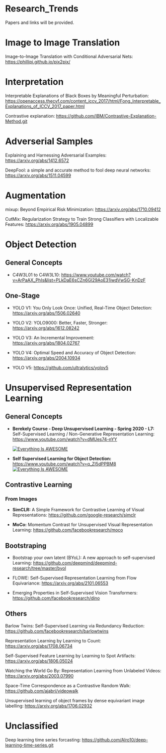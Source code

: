 # Research_Trends
Papers and links will be provided. 

# Image to Image Translation
Image-to-Image Translation with Conditional Adversarial Nets: https://phillipi.github.io/pix2pix/

# Interpretation

Interpretable Explanations of Black Boxes by Meaningful Perturbation: https://openaccess.thecvf.com/content_iccv_2017/html/Fong_Interpretable_Explanations_of_ICCV_2017_paper.html

Contrastive explanation:
https://github.com/IBM/Contrastive-Explanation-Method.git

# Adverserial Samples

Explaining and Harnessing Adversarial Examples: https://arxiv.org/abs/1412.6572

DeepFool: a simple and accurate method to fool deep neural networks: https://arxiv.org/abs/1511.04599

# Augmentation

mixup: Beyond Empirical Risk Minimization: https://arxiv.org/abs/1710.09412

CutMix: Regularization Strategy to Train Strong Classifiers with Localizable Features: https://arxiv.org/abs/1905.04899

# Object Detection

## General Concepts

* C4W3L01 to C4W3L10: https://www.youtube.com/watch?v=ArPaAX_PhIs&list=PLkDaE6sCZn6Gl29AoE31iwdVwSG-KnDzF

## One-Stage

* YOLO V1: You Only Look Once: Unified, Real-Time Object Detection: https://arxiv.org/abs/1506.02640

* YOLO V2: YOLO9000: Better, Faster, Stronger: https://arxiv.org/abs/1612.08242

* YOLO V3: An Incremental Improvement: https://arxiv.org/abs/1804.02767

* YOLO V4: Optimal Speed and Accuracy of Object Detection: https://arxiv.org/abs/2004.10934

* YOLO V5: https://github.com/ultralytics/yolov5

# Unsupervised Representation Learning

## General Concepts

* **Berekely Course - Deep Unsupervised Learning - Spring 2020 - L7:** Self-Supervised Learning / Non-Generative Representation Learning: https://www.youtube.com/watch?v=dMUes74-nYY

  [![Everything Is AWESOME](https://yt-embed.herokuapp.com/embed?v=dMUes74-nYY)](https://www.youtube.com/watch?v=dMUes74-nYY "Self-Supervised Learning / Non-Generative Representation Learning")

* **Self Supervised Learning for Object Detection:** https://www.youtube.com/watch?v=q_ZI5dPPBM8
  [![Everything Is AWESOME](https://yt-embed.herokuapp.com/embed?v=q_ZI5dPPBM8)](https://www.youtube.com/watch?v=q_ZI5dPPBM8 "SSelf Supervised Learning for Object Detection")

## Contrastive Learning

### From Images

* **SimCLR:** A Simple Framework for Contrastive Learning of Visual Representations: https://github.com/google-research/simclr

* **MoCo:** Momentum Contrast for Unsupervised Visual Representation Learning: https://github.com/facebookresearch/moco

## Bootstraping

* Bootstrap your own latent (BYoL): A new approach to self-supervised Learning: https://github.com/deepmind/deepmind-research/tree/master/byol

* FLOWE: Self-Supervised Representation Learning from Flow Equivariance: https://arxiv.org/abs/2101.06553

* Emerging Properties in Self-Supervised Vision Transformers: https://github.com/facebookresearch/dino

## Others

Barlow Twins: Self-Supervised Learning via Redundancy Reduction: https://github.com/facebookresearch/barlowtwins

Representation Learning by Learning to Count: https://arxiv.org/abs/1708.06734

Self-Supervised Feature Learning by Learning to Spot Artifacts: https://arxiv.org/abs/1806.05024

Watching the World Go By: Representation Learning from Unlabeled Videos: https://arxiv.org/abs/2003.07990

Space-Time Correspondence as a Contrastive Random Walk: https://github.com/ajabri/videowalk

Unsupervised learning of object frames by dense equivariant image labelling: https://arxiv.org/abs/1706.02932

# Unclassified

Deep learning time series forcasting:
https://github.com/Alro10/deep-learning-time-series.git
